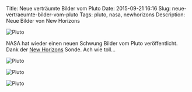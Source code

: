 Title: Neue verträumte Bilder vom Pluto
Date: 2015-09-21 16:16
Slug: neue-vertraeumte-bilder-vom-pluto
Tags: pluto, nasa, newhorizons
Description: Neue Bilder von New Horizons

![Pluto]({static}/images/pluto_1.png)

NASA hat wieder einen neuen Schwung Bilder vom Pluto veröffentlicht. Dank der [New Horizons](https://www.nasa.gov/mission_pages/newhorizons/images/index.html) Sonde. Ach wie toll...

![Pluto]({static}/images/pluto_2.png)

![Pluto]({static}/images/pluto_3.png)

![Pluto]({static}/images/pluto_4.png)
